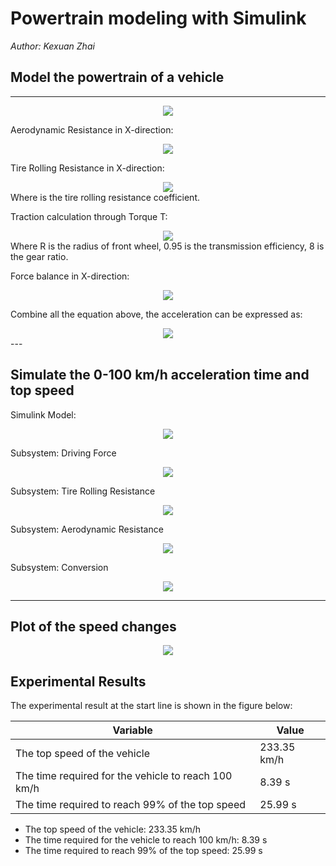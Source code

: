 # Powertrain modeling with Simulink

*Author: Kexuan Zhai*

## Model the powertrain of a vehicle
---

<div align=center><img src="https://github.com/ZhaiKexuan/Automotive-System-Integration/blob/master/powertrain-modeling/images/Picture1.png"/></div>

Aerodynamic Resistance in X-direction:
<div align=center><img src="https://github.com/ZhaiKexuan/Automotive-System-Integration/blob/master/powertrain-modeling/images/Picture2.png"/></div>

Tire Rolling Resistance in X-direction:
<div align=center><img src="https://github.com/ZhaiKexuan/Automotive-System-Integration/blob/master/powertrain-modeling/images/Picture3.png"/></div>
Where  is the tire rolling resistance coefficient.

Traction calculation through Torque T:
<div align=center><img src="https://github.com/ZhaiKexuan/Automotive-System-Integration/blob/master/powertrain-modeling/images/Picture4.png"/></div>
Where R is the radius of front wheel, 0.95 is the transmission efficiency, 8 is the gear ratio.

Force balance in X-direction:
<div align=center><img src="https://github.com/ZhaiKexuan/Automotive-System-Integration/blob/master/powertrain-modeling/images/Picture5.png"/></div>

Combine all the equation above, the acceleration can be expressed as:
<div align=center><img src="https://github.com/ZhaiKexuan/Automotive-System-Integration/blob/master/powertrain-modeling/images/Picture6.png"/></div>
---

## Simulate the 0-100 km/h acceleration time and top speed

Simulink Model:
<div align=center><img src="https://github.com/ZhaiKexuan/Automotive-System-Integration/blob/master/powertrain-modeling/images/Picture7.png"/></div>

Subsystem: Driving Force
<div align=center><img src="https://github.com/ZhaiKexuan/Automotive-System-Integration/blob/master/powertrain-modeling/images/Picture8.png"/></div>

Subsystem: Tire Rolling Resistance
<div align=center><img src="https://github.com/ZhaiKexuan/Automotive-System-Integration/blob/master/powertrain-modeling/images/Picture9.png"/></div>

Subsystem: Aerodynamic Resistance
<div align=center><img src="https://github.com/ZhaiKexuan/Automotive-System-Integration/blob/master/powertrain-modeling/images/Picture10.png"/></div>

Subsystem: Conversion
<div align=center><img src="https://github.com/ZhaiKexuan/Automotive-System-Integration/blob/master/powertrain-modeling/images/Picture11.png"/></div>

---

## Plot of the speed changes

<div align=center><img src="https://github.com/ZhaiKexuan/Automotive-System-Integration/blob/master/powertrain-modeling/images/Picture12.png"/></div>



## Experimental Results

The experimental result at the start line is shown in the figure below:

| Variable  | Value |
| ------------ | ----------- |
|     The top speed of the vehicle    |     233.35 km/h     |
|     The time required for the vehicle to reach 100 km/h     |     8.39 s    |
|     The time required to reach 99% of the top speed     |     25.99 s     |

- The top speed of the vehicle: 233.35 km/h
- The time required for the vehicle to reach 100 km/h: 8.39 s
- The time required to reach 99% of the top speed: 25.99 s











